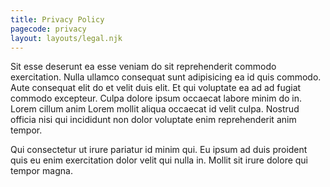 ```yaml
---
title: Privacy Policy
pagecode: privacy
layout: layouts/legal.njk
---
```

Sit esse deserunt ea esse veniam do sit reprehenderit commodo exercitation. Nulla ullamco consequat sunt adipisicing ea id quis commodo. Aute consequat elit do et velit duis elit. Et qui voluptate ea ad ad fugiat commodo excepteur. Culpa dolore ipsum occaecat labore minim do in. Lorem cillum anim Lorem mollit aliqua occaecat id velit culpa. Nostrud officia nisi qui incididunt non dolor voluptate enim reprehenderit anim tempor.

Qui consectetur ut irure pariatur id minim qui. Eu ipsum ad duis proident quis eu enim exercitation dolor velit qui nulla in. Mollit sit irure dolore qui tempor magna.
